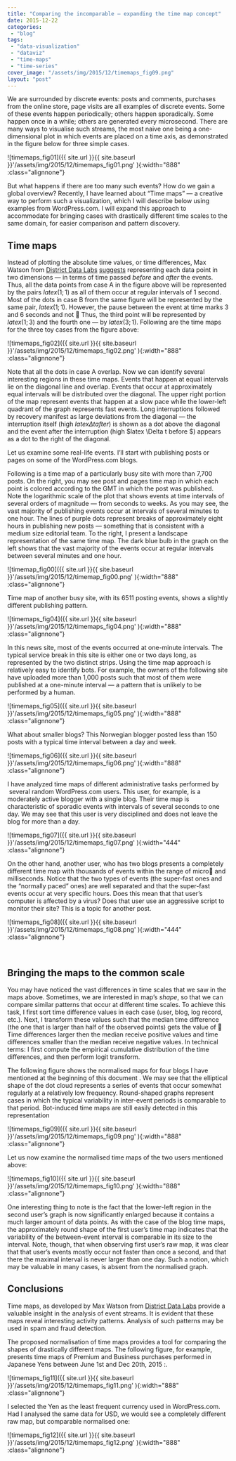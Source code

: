 ```yaml
---
title: "Comparing the incomparable — expanding the time map concept"
date: 2015-12-22
categories: 
 - "blog"
tags: 
 - "data-visualization"
 - "dataviz"
 - "time-maps"
 - "time-series"
cover_image: "/assets/img/2015/12/timemaps_fig09.png"
layout: "post"
---
```


We are surrounded by discrete events: posts and comments, purchases from the online store, page visits are all examples of discrete events. Some of these events happen periodically; others happen sporadically. Some happen once in a while; others are generated every microsecond. There are many ways to visualise such streams, the most naive one being a one-dimensional plot in which events are placed on a time axis, as demonstrated in the figure below for three simple cases.

![timemaps_fig01]({{ site.url }}{{ site.baseurl }}'/assets/img/2015/12/timemaps_fig01.png' ){:width="888" :class="alignnone"}

But what happens if there are too many such events? How do we gain a global overview? Recently, I have learned about “Time maps” — a creative way to perform such a visualization, which I will describe below using examples from WordPress.com. I will expand this approach to accommodate for bringing cases with drastically different time scales to the same domain, for easier comparison and pattern discovery.
## Time maps


Instead of plotting the absolute time values, or time differences, Max Watson from [District Data Labs](https://districtdatalabs.silvrback.com/) [suggests](https://districtdatalabs.silvrback.com/time-maps-visualizing-discrete-events-across-many-timescales) representing each data point in two dimensions — in terms of time passed *before* and *after* the events. Thus, all the data points from case A in the figure above will be represented by the pairs $latex (1; 1)$ as all of them occur at regular intervals of 1 second. Most of the dots in case B from the same figure will be represented by the same pair, $latex (1; 1)$. However, the pause between the event at time marks 3 and 6 seconds and not  Thus, the third point will be represented by $latex (1; 3)$ and the fourth one — by $latex (3; 1)$. Following are the time maps for the three toy cases from the figure above:

![timemaps_fig02]({{ site.url }}{{ site.baseurl }}'/assets/img/2015/12/timemaps_fig02.png' ){:width="888" :class="alignnone"}

Note that all the dots in case A overlap. Now we can identify several interesting regions in these time maps. Events that happen at equal intervals lie on the diagonal line and overlap. Events that occur at approximately equal intervals will be distributed over the diagonal. The upper right portion of the map represent events that happen at a slow pace while the lower-left quadrant of the graph represents fast events. Long interruptions followed by recovery manifest as large deviations from the diagonal — the interruption itself (high $latex \Delta t after$) is shown as a dot above the diagonal and the event after the interruption (high $latex \Delta t before $) appears as a dot to the right of the diagonal.

Let us examine some real-life events. I’ll start with publishing posts or pages on some of the WordPress.com blogs.

Following is a time map of a particularly busy site with more than 7,700 posts. On the right, you may see post and pages time map in which each point is colored according to the GMT in which the post was published. Note the logarithmic scale of the plot that shows events at time intervals of several orders of magnitude — from seconds to weeks. As you may see, the vast majority of publishing events occur at intervals of several minutes to one hour. The lines of purple dots represent breaks of approximately eight hours in publishing new posts — something that is consistent with a medium size editorial team. To the right, I present a landscape representation of the same time map. The dark blue bulb in the graph on the left shows that the vast majority of the events occur at regular intervals between several minutes and one hour.

![timemap_fig00]({{ site.url }}{{ site.baseurl }}'/assets/img/2015/12/timemap_fig00.png' ){:width="888" :class="alignnone"}

Time map of another busy site, with its 6511 posting events, shows a slightly different publishing pattern.

![timemaps_fig04]({{ site.url }}{{ site.baseurl }}'/assets/img/2015/12/timemaps_fig04.png' ){:width="888" :class="alignnone"}

In this news site, most of the events occurred at one-minute intervals. The typical service break in this site is either one or two days long, as represented by the two distinct strips.
Using the time map approach is relatively easy to identify bots. For example, the owners of the following site have uploaded more than 1,000 posts such that most of them were published at a one-minute interval — a pattern that is unlikely to be performed by a human.

![timemaps_fig05]({{ site.url }}{{ site.baseurl }}'/assets/img/2015/12/timemaps_fig05.png' ){:width="888" :class="alignnone"}

What about smaller blogs? This Norwegian blogger posted less than 150 posts with a typical time interval between a day and week.

![timemaps_fig06]({{ site.url }}{{ site.baseurl }}'/assets/img/2015/12/timemaps_fig06.png' ){:width="888" :class="alignnone"}

I have analyzed time maps of different administrative tasks performed by  several random WordPress.com users.
This user, for example, is a moderately active blogger with a single blog. Their time map is characteristic of sporadic events with intervals of several seconds to one day. We may see that this user is very disciplined and does not leave the blog for more than a day.

![timemaps_fig07]({{ site.url }}{{ site.baseurl }}'/assets/img/2015/12/timemaps_fig07.png' ){:width="444" :class="alignnone"}

On the other hand, another user, who has two blogs presents a completely different time map with thousands of events within the range of micro and milliseconds. Notice that the two types of events (the super-fast ones and the “normally paced” ones) are well separated and that the super-fast events occur at very specific hours. Does this mean that that user’s computer is affected by a virus? Does that user use an aggressive script to monitor their site? This is a topic for another post.

![timemaps_fig08]({{ site.url }}{{ site.baseurl }}'/assets/img/2015/12/timemaps_fig08.png' ){:width="444" :class="alignnone"}

 
## Bringing the maps to the common scale


You may have noticed the vast differences in time scales that we saw in the maps above. Sometimes, we are interested in map’s *shape*, so that we can compare similar patterns that occur at different time scales. To achieve this task, I first sort time difference values in each case (user, blog, log record, etc.). Next, I transform these values such that the median time difference (the one that is larger than half of the observed points) gets the value of  Time differences larger then the median receive positive values and time differences smaller than the median receive negative values. In technical terms: I first compute the empirical cumulative distribution of the time differences, and then perform logit transform.

The following figure shows the normalised maps for four blogs I have mentioned at the beginning of this document . We may see that the elliptical shape of the dot cloud represents a series of events that occur somewhat regularly at a relatively low frequency. Round-shaped graphs represent cases in which the typical variability in inter-event periods is comparable to that period. Bot-induced time maps are still easily detected in this representation

![timemaps_fig09]({{ site.url }}{{ site.baseurl }}'/assets/img/2015/12/timemaps_fig09.png' ){:width="888" :class="alignnone"}

Let us now examine the normalised time maps of the two users mentioned above:

![timemaps_fig10]({{ site.url }}{{ site.baseurl }}'/assets/img/2015/12/timemaps_fig10.png' ){:width="888" :class="alignnone"}

One interesting thing to note is the fact that the lower-left region in the second user’s graph is now significantly enlarged because it contains a much larger amount of data points. As with the case of the blog time maps, the approximately round shape of the first user’s time map indicates that the variability of the between-event interval is comparable in its size to the interval. Note, though, that when observing first user’s raw map, it was clear that that user’s events mostly occur not faster than once a second, and that there the maximal interval is never larger than one day. Such a notion, which may be valuable in many cases, is absent from the normalised graph.
## Conclusions


Time maps, as developed by Max Watson from [District Data Labs](https://districtdatalabs.silvrback.com/) provide a valuable insight in the analysis of event streams. It is evident that these maps reveal interesting activity patterns. Analysis of such patterns may be used in spam and fraud detection.

The proposed normalisation of time maps provides a tool for comparing the shapes of drastically different maps. The following figure, for example, presents time maps of Premium and Business purchases performed in Japanese Yens between June 1st and Dec 20th, 2015 :.

![timemaps_fig11]({{ site.url }}{{ site.baseurl }}'/assets/img/2015/12/timemaps_fig11.png' ){:width="888" :class="alignnone"}

I selected the Yen as the least frequent currency used in WordPress.com. Had I analysed the same data for USD, we would see a completely different raw map, but comparable normalised one:

![timemaps_fig12]({{ site.url }}{{ site.baseurl }}'/assets/img/2015/12/timemaps_fig12.png' ){:width="888" :class="alignnone"}

 
